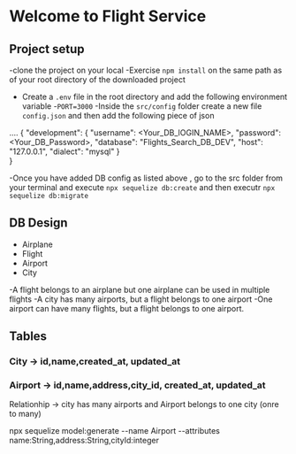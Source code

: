 # Welcome to Flight Service

## Project setup
  -clone the project on your local
  -Exercise `npm install` on the same path as of your root directory of the downloaded project
  - Create a `.env` file in the root directory and add the following environment variable
       -`PORT=3000`
  -Inside the `src/config` folder create a new file `config.json` and then add the following piece of json

  ....
  {
  "development": {
    "username": <Your_DB_lOGIN_NAME>,
    "password": <Your_DB_Password>,
    "database": "Flights_Search_DB_DEV",
    "host": "127.0.0.1",
    "dialect": "mysql"
  }  
}

-Once you have added DB config as listed above , go to the src folder from your terminal and execute `npx sequelize db:create` and then executr `npx sequelize db:migrate`

## DB Design
 - Airplane
 - Flight
 - Airport
 - City

 -A flight belongs to an airplane but one airplane can be used in multiple flights
 -A city has many airports, but a flight belongs to one airport
 -One airport can have many flights, but a flight belongs to one airport.


## Tables

### City -> id,name,created_at, updated_at

### Airport -> id,name,address,city_id, created_at, updated_at

Relationhip -> city has many airports and Airport belongs to one city (onre to many)
 
npx sequelize model:generate --name Airport --attributes name:String,address:String,cityId:integer